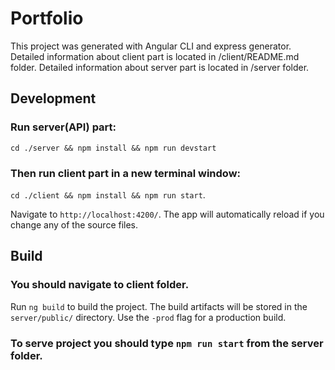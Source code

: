 # Portfolio

This project was generated with Angular CLI and express generator.
Detailed information about client part is located in /client/README.md folder.
Detailed information about server part is located in /server folder.

## Development 

### Run server(API) part:
`cd ./server &&
npm install &&
npm run devstart`

### Then run client part in a new terminal window:
`cd ./client &&
npm install &&
npm run start`.

Navigate to `http://localhost:4200/`. The app will automatically reload if you change any of the source files.

## Build

### You should navigate to client folder.
Run `ng build` to build the project. The build artifacts will be stored in the `server/public/` directory. Use the `-prod` flag for a production build.

### To serve project you should type `npm run start` from the server folder.
